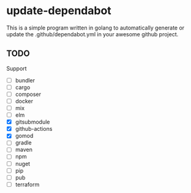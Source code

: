 # update-dependabot

This is a simple program written in golang to automatically generate or update
the .github/dependabot.yml in your awesome github project.

## TODO

Support

- [ ] bundler
- [ ] cargo
- [ ] composer
- [ ] docker
- [ ] mix
- [ ] elm
- [x] gitsubmodule
- [x] github-actions
- [x] gomod
- [ ] gradle
- [ ] maven
- [ ] npm
- [ ] nuget
- [ ] pip
- [ ] pub
- [ ] terraform
